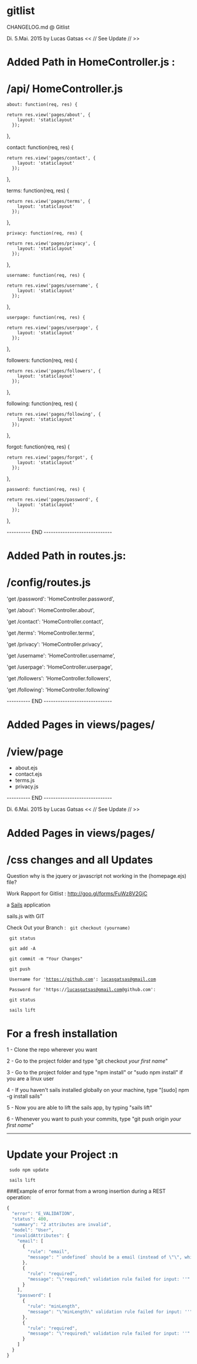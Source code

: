 # gitlist


CHANGELOG.md @ Gitlist


Di. 5.Mai. 2015 by Lucas Gatsas 
<< // See Update // >> 

Added Path in HomeController.js :
==================================


/api/ HomeController.js
========================


    about: function(req, res) {

    return res.view('pages/about', {
        layout: 'staticlayout'
      });

  },

  contact: function(req, res) {

    return res.view('pages/contact', {
        layout: 'staticlayout'
      });

  },

  terms: function(req, res) {

    return res.view('pages/terms', {
        layout: 'staticlayout'
      });

  },

    privacy: function(req, res) {

    return res.view('pages/privacy', {
        layout: 'staticlayout'
      });

  },


    username: function(req, res) {

    return res.view('pages/username', {
        layout: 'staticlayout'
      });

  },

    userpage: function(req, res) {

    return res.view('pages/userpage', {
        layout: 'staticlayout'
      });

  },

  followers: function(req, res) {

    return res.view('pages/followers', {
        layout: 'staticlayout'
      });

  },

  following: function(req, res) {

    return res.view('pages/following', {
        layout: 'staticlayout'
      });

  },

  forgot: function(req, res) {

    return res.view('pages/forgot', {
        layout: 'staticlayout'
      });

  },

    password: function(req, res) {

    return res.view('pages/password', {
        layout: 'staticlayout'
      });

  },


---------- END -----------------------------

Added Path in routes.js:
========================

/config/routes.js
========================


  'get /password': 'HomeController.password',

  'get /about': 'HomeController.about',

  'get /contact': 'HomeController.contact',

  'get /terms': 'HomeController.terms',

  'get /privacy': 'HomeController.privacy',

  'get /username': 'HomeController.username',

  'get /userpage': 'HomeController.userpage',

  'get /followers': 'HomeController.followers',

  'get /following': 'HomeController.following'

---------- END -----------------------------

Added Pages in  views/pages/
==============================

/view/page
========================

- about.ejs
- contact.ejs
- terms.js
- privacy.js 

---------- END -----------------------------





Di. 6.Mai. 2015 by Lucas Gatsas 
<< // See Update // >> 

Added Pages in  views/pages/
==============================

/css changes and all Updates 
=============================


Question why is the jquery or javascript not working in the (homepage.ejs)
file? 











Work Rapport for Gitlist : http://goo.gl/forms/FuWz8V2GjC

a [Sails](http://sailsjs.org) application




sails.js with GIT

Check Out your Branch :
<code> git checkout (yourname) </code>






<code> git status </code>


<code> git add -A  </code>

<code> git commit -m "Your Changes"  </code>

<code> git push  </code>

<code> Username for 'https://github.com': lucasgatsas@gmail.com
 </code>

<code> Password for 'https://lucasgatsas@gmail.com@github.com': 
</code>


<code> git status </code>

<code> sails lift </code>


For a fresh installation
========================

1 - Clone the repo wherever you want

2 - Go to the project folder and type "git checkout *your first name*"

3 - Go to the project folder and type "npm install" or "sudo npm install" if you are a linux user

4 - If you haven't sails installed globally on your machine, type "[sudo] npm -g install sails"

5 - Now you are able to lift the sails app, by typing "sails lift"

6 - Whenever you want to push your commits, type "git push origin *your first name*"

---


Update your Project :n
========================

<code> sudo npm update </code>

<code> sails lift </code>




###Example of error format from a wrong insertion during a REST operation:

```javascript
{
  "error": "E_VALIDATION",
  "status": 400,
  "summary": "2 attributes are invalid",
  "model": "User",
  "invalidAttributes": {
    "email": [
      {
        "rule": "email",
        "message": "`undefined` should be a email (instead of \"\", which is a string)"
      },
      {
        "rule": "required",
        "message": "\"required\" validation rule failed for input: ''"
      }
    ],
    "password": [
      {
        "rule": "minLength",
        "message": "\"minLength\" validation rule failed for input: ''"
      },
      {
        "rule": "required",
        "message": "\"required\" validation rule failed for input: ''"
      }
    ]
  }
}
```	
